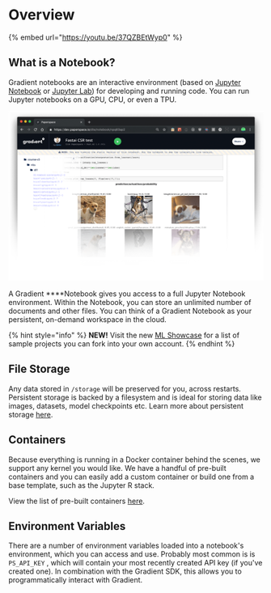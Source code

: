# Overview

{% embed url="https://youtu.be/37QZBEtWyp0" %}

## What is a Notebook?

Gradient notebooks are an interactive environment \(based on [Jupyter Notebook](https://jupyter.org/) or [Jupyter Lab](https://blog.jupyter.org/jupyterlab-is-ready-for-users-5a6f039b8906)\) for developing and running code. You can run Jupyter notebooks on a GPU, CPU, or even a TPU. 

![](../.gitbook/assets/5d9e969e1a0436e128ff6b4b_shot-2019-09-23-at-11.13.38-am4.png)

A Gradient ****Notebook gives you access to a full Jupyter Notebook environment. Within the Notebook, you can store an unlimited number of documents and other files. You can think of a Gradient Notebook as your persistent, on-demand workspace in the cloud.

{% hint style="info" %}
**NEW!**  Visit the new [ML Showcase](https://ml-showcase.paperspace.com/) for a list of sample projects you can fork into your own account.
{% endhint %}

## File Storage

Any data stored in `/storage` will be preserved for you, across restarts. Persistent storage is backed by a filesystem and is ideal for storing data like images, datasets, model checkpoints etc.  Learn more about persistent storage [here](../data/storage.md#persistent-storage).

## Containers

Because everything is running in a Docker container behind the scenes, we support any kernel you would like. We have a handful of pre-built containers and you can easily add a custom container or build one from a base template, such as the Jupyter R stack.  

View the list of pre-built containers [here](notebook-containers/).

## Environment Variables

There are a number of environment variables loaded into a notebook's environment, which you can access and use. Probably most common is is `PS_API_KEY` , which will contain your most recently created API key \(if you've created one\). In combination with the Gradient SDK, this allows you to programmatically interact with Gradient.

